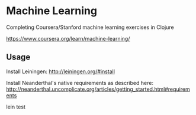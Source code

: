 # Machine Learning

Completing Coursera/Stanford machine learning exercises in Clojure

https://www.coursera.org/learn/machine-learning/

## Usage

Install Leiningen: http://leiningen.org/#install

Install Neanderthal's native requirements as described here: http://neanderthal.uncomplicate.org/articles/getting_started.html#requirements

lein test
